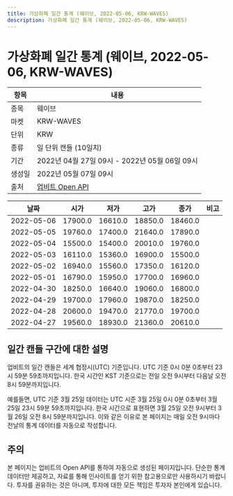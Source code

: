 ```yaml
---
title: 가상화폐 일간 통계 (웨이브, 2022-05-06, KRW-WAVES)
description: 가상화폐 일간 통계 (웨이브, 2022-05-06, KRW-WAVES)
---
```



가상화폐 일간 통계 (웨이브, 2022-05-06, KRW-WAVES)
===

|항목|내용|
|--|--|
|종목|웨이브|
|마켓|KRW-WAVES|
|단위|KRW|
|종류|일 단위 캔들 (10일치)|
|기간|2022년 04월 27일 09시 - 2022년 05월 06일 09시|
|생성일|2022년 05월 07일 09시|
|출처|[업비트 Open API](https://docs.upbit.com)|


|날짜|시가|저가|고가|종가|비고|
|--|--|--|--|--|--|
|2022-05-06|17900.0|16610.0|18850.0|18460.0|    |
|2022-05-05|19760.0|17400.0|21640.0|17890.0|    |
|2022-05-04|15500.0|15400.0|20010.0|19760.0|    |
|2022-05-03|16110.0|15360.0|16900.0|15500.0|    |
|2022-05-02|16940.0|15560.0|17350.0|16120.0|    |
|2022-05-01|16790.0|15950.0|17700.0|16960.0|    |
|2022-04-30|18250.0|16640.0|19060.0|16800.0|    |
|2022-04-29|19700.0|17960.0|19870.0|18250.0|    |
|2022-04-28|20600.0|19470.0|21770.0|19700.0|    |
|2022-04-27|19560.0|18930.0|21360.0|20610.0|    |


일간 캔들 구간에 대한 설명
---


업비트의 일간 캔들은 세계 협정시(UTC) 기준입니다. 
UTC 기준 0시 0분 0초부터 23시 59분 59초까지입니다. 
한국 시간인 KST 기준으로는 전일 오전 9시부터 다음날 오전 8시 59분까지입니다. 


예를들면, UTC 기준 3월 25일 데이터는 UTC 시준 3월 25일 0시 0분 0초부터 3월 25일 23시 59분 59초까지입니다. 
한국 시간으로 표현하면 3월 25일 오전 9시부터 3월 26일 오전 8시 59분까지입니다. 
이와 같은 이유로 본 페이지는 매일 오전 9시마다 전날의 통계 데이터를 자동으로 작성합니다. 


주의
---


본 페이지는 업비트의 Open API를 통하여 자동으로 생성된 페이지입니다. 
단순한 통계 데이터만 제공하고, 자료를 통해 인사이트를 얻기 위한 참고용으로만 사용하시기 바랍니다. 
투자를 권유하는 것은 아니며, 투자에 대한 모든 책임은 투자자 본인에게 있습니다. 
